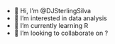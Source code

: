 - 👋 Hi, I’m @DJSterlingSilva
- 👀 I’m interested in data analysis
- 🌱 I’m currently learning R
- 💞️ I’m looking to collaborate on ?

<!---
DJSterlingSilva/DJSterlingSilva is a ✨ special ✨ repository because its `README.md` (this file) appears on your GitHub profile.
You can click the Preview link to take a look at your changes.
--->
